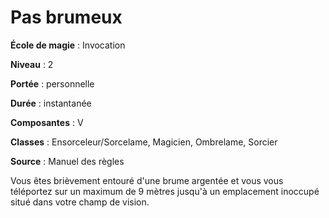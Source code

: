# Pas brumeux

**École de magie** : Invocation

**Niveau** : 2

**Portée** : personnelle

**Durée** : instantanée

**Composantes** : V

**Classes** : Ensorceleur/Sorcelame, Magicien, Ombrelame, Sorcier

**Source** : Manuel des règles

Vous êtes brièvement entouré d'une brume argentée et vous vous téléportez sur un maximum de 9 mètres jusqu'à un emplacement inoccupé situé dans votre champ de vision.
